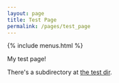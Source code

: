 ```yaml
---
layout: page
title: Test Page
permalink: /pages/test_page
---
```


{% include menus.html %}

My test page!

There's a subdirectory at [the test dir](/test/insider/).
